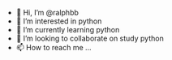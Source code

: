 - 👋 Hi, I’m @ralphbb
- 👀 I’m interested in python
- 🌱 I’m currently learning python
- 💞️ I’m looking to collaborate on study python
- 📫 How to reach me ...

<!---
ralphbb/ralphbb is a ✨ special ✨ repository because its `README.md` (this file) appears on your GitHub profile.
You can click the Preview link to take a look at your changes.
--->
